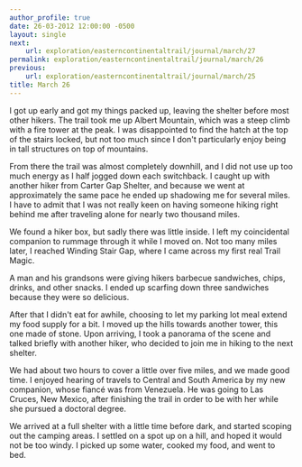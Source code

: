 ```yaml
---
author_profile: true
date: 26-03-2012 12:00:00 -0500
layout: single
next:
    url: exploration/easterncontinentaltrail/journal/march/27
permalink: exploration/easterncontinentaltrail/journal/march/26
previous:
    url: exploration/easterncontinentaltrail/journal/march/25
title: March 26
---
```

I got up early and got my things packed up, leaving the shelter before most other hikers. The trail took me up Albert Mountain, which was a steep climb with a fire tower at the peak. I was disappointed to find the hatch at the top of the stairs locked, but not too much since I don't particularly enjoy being in tall structures on top of mountains.

From there the trail was almost completely downhill, and I did not use up too much energy as I half jogged down each switchback. I caught up with another hiker from Carter Gap Shelter, and because we went at approximately the same pace he ended up shadowing me for several miles. I have to admit that I was not really keen on having someone hiking right behind me after traveling alone for nearly two thousand miles.

We found a hiker box, but sadly there was little inside. I left my coincidental companion to rummage through it while I moved on. Not too many miles later, I reached Winding Stair Gap, where I came across my first real Trail Magic.

A man and his grandsons were giving hikers barbecue sandwiches, chips, drinks, and other snacks. I ended up scarfing down three sandwiches because they were so delicious.

After that I didn't eat for awhile, choosing to let my parking lot meal extend my food supply for a bit. I moved up the hills towards another tower, this one made of stone. Upon arriving, I took a panorama of the scene and talked briefly with another hiker, who decided to join me in hiking to the next shelter.

We had about two hours to cover a little over five miles, and we made good time. I enjoyed hearing of travels to Central and South America by my new companion, whose fiancé was from Venezuela. He was going to Las Cruces, New Mexico, after finishing the trail in order to be with her while she pursued a doctoral degree.

We arrived at a full shelter with a little time before dark, and started scoping out the camping areas. I settled on a spot up on a hill, and hoped it would not be too windy. I picked up some water, cooked my food, and went to bed.